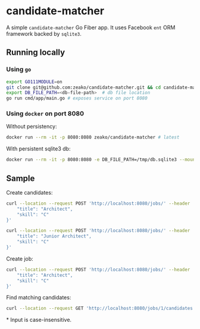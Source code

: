 # candidate-matcher
A simple `candidate-matcher` Go Fiber app. It uses Facebook `ent` ORM framework backed by `sqlite3`.

## Running locally

### Using `go`
```sh
export GO111MODULE=on
git clone git@github.com:zeako/candidate-matcher.git && cd candidate-matcher
export DB_FILE_PATH=<db-file-path>  # db file location
go run cmd/app/main.go # exposes service on port 8080
```

### Using `docker` on port 8080
Without persistency:
```sh
docker run --rm -it -p 8080:8080 zeako/candidate-matcher # latest
```

With persistent sqlite3 db:
```sh
docker run --rm -it -p 8080:8080 -e DB_FILE_PATH=/tmp/db.sqlite3 --mount type=bind,source=<db-file-path>,target=/tmp/db.sqlite3 zeako/candidate-matcher # latest
```

## Sample
Create candidates:
```sh
curl --location --request POST 'http://localhost:8080/jobs/' --header 'Content-Type: application/json' --data-raw '{
    "title": "Architect",
    "skill": "C"
}'

curl --location --request POST 'http://localhost:8080/jobs/' --header 'Content-Type: application/json' --data-raw '{
    "title": "Junior Architect",
    "skill": "C"
}'
```

Create job:
```sh
curl --location --request POST 'http://localhost:8080/jobs/' --header 'Content-Type: application/json' --data-raw '{
    "title": "Architect",
    "skill": "C"
}'
```

Find matching candidates:
```sh
curl --location --request GET 'http://localhost:8080/jobs/1/candidates'
```

\* Input is case-insensitive.
